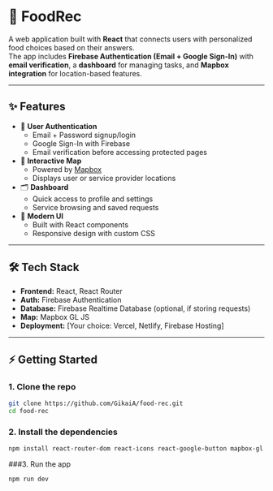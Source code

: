 # 🚀 FoodRec

A web application built with **React** that connects users with personalized food choices based on their answers.  
The app includes **Firebase Authentication (Email + Google Sign-In)** with **email verification**, a **dashboard** for managing tasks, and **Mapbox integration** for location-based features.

---

## ✨ Features

- 🔑 **User Authentication**
  - Email + Password signup/login
  - Google Sign-In with Firebase
  - Email verification before accessing protected pages
- 📍 **Interactive Map**
  - Powered by [Mapbox](https://www.mapbox.com/)
  - Displays user or service provider locations
- 🗂 **Dashboard**
  - Quick access to profile and settings
  - Service browsing and saved requests
- 🎨 **Modern UI**
  - Built with React components
  - Responsive design with custom CSS

---

## 🛠 Tech Stack

- **Frontend:** React, React Router
- **Auth:** Firebase Authentication
- **Database:** Firebase Realtime Database (optional, if storing requests)
- **Map:** Mapbox GL JS
- **Deployment:** [Your choice: Vercel, Netlify, Firebase Hosting]

---

## ⚡ Getting Started

### 1. Clone the repo
```bash
git clone https://github.com/GikaiA/food-rec.git
cd food-rec
```

### 2. Install the dependencies
```bash
npm install react-router-dom react-icons react-google-button mapbox-gl firebase
```

###3. Run the app
```bash
npm run dev
